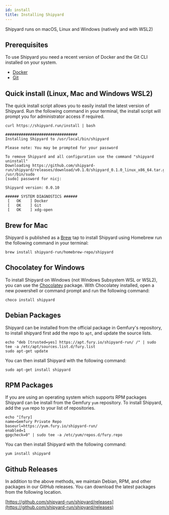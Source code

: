 ```yaml
---
id: install
title: Installing Shipyard
---
```


Shipyard runs on macOS, Linux and Windows (natively and with WSL2)

## Prerequisites

To use Shipyard you need a recent version of Docker and the Git CLI installed on your system.

* [Docker](https://docs.docker.com/) 
* [Git](https://git-scm.com/)

## Quick install (Linux, Mac and Windows WSL2)

The quick install script allows you to easily install the latest version of Shipyard. Run the following command
in your terminal, the install script will prompt you for administrator access if required.

```shell
curl https://shipyard.run/install | bash

################################
Installing Shipyard to /usr/local/bin/shipyard

Please note: You may be prompted for your password

To remove Shipyard and all configuration use the command "shipyard uninstall"
Downloading https://github.com/shipyard-run/shipyard/releases/download/v0.1.0/shipyard_0.1.0_linux_x86_64.tar.gz
/usr/bin/sudo
[sudo] password for nicj: 

Shipyard version: 0.0.10

###### SYSTEM DIAGNOSTICS ######
 [   OK    ] Docker
 [   OK    ] Git
 [   OK    ] xdg-open
```

## Brew for Mac

Shipyard is published as a [Brew](https://brew.sh) tap to install Shipyard using Homebrew run the following command in your terminal:

```shell
brew install shipyard-run/homebrew-repo/shipyard
```

## Chocolatey for Windows

To install Shipyard on Windows (not Windows Subsystem WSL or WSL2), you can use the [Chocolatey](https://chocolatey.org/packages/shipyard) package.
With Chocolatey installed, open a new powershell or command prompt and run the following command:

```shell
choco install shipyard
```

## Debian Packages

Shipyard can be installed from the official package in Gemfury's repository, to install shipyard first add the repo to `apt`,
and update the source lists.

```
echo "deb [trusted=yes] https://apt.fury.io/shipyard-run/ /" | sudo tee -a /etc/apt/sources.list.d/fury.list
sudo apt-get update
```

You can then install Shipyard with the following command:

```
sudo apt-get install shipyard
```

## RPM Packages

If you are using an operating system which supports RPM packages Shipyard can be install from the Gemfury `yum` repository.
To install Shipyard, add the `yum` repo to your list of repositories.

```
echo "[fury] 
name=Gemfury Private Repo 
baseurl=https://yum.fury.io/shipyard-run/ 
enabled=1 
gpgcheck=0" | sudo tee -a /etc/yum/repos.d/fury.repo
```

You can then install Shipyard with the following command:

```
yum install shipyard
```

## Github Releases

In addition to the above methods, we maintain Debian, RPM, and other packages in our GitHub releases. You can download
the latest packages from the following location.

[https://github.com/shipyard-run/shipyard/releases](https://github.com/shipyard-run/shipyard/releases)
